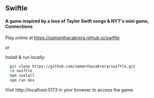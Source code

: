 ## Swiftle

#### A game inspired by a love of Taylor Swift songs & NYT's mini game, Connections

Play online at https://samanthacabrera.github.io/swiftle

or

Install & run locally:

```bash
  git clone https://github.com/samanthacabrera/swiftle.git
  cd swiftle
  npm install
  npm run dev
```

Visit http://localhost:5173 in your browser to access the game.
